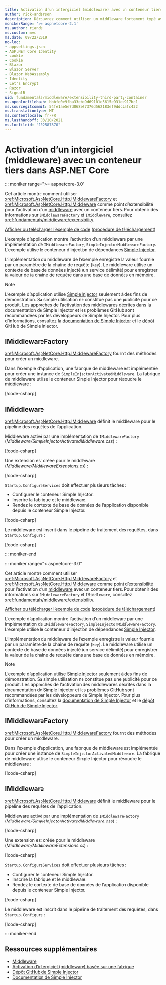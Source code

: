 ```yaml
---
title: Activation d’un intergiciel (middleware) avec un conteneur tiers dans ASP.NET Core
author: rick-anderson
description: Découvrez comment utiliser un middleware fortement typé avec une activation basée sur une fabrique et un conteneur tiers dans ASP.NET Core.
monikerRange: '>= aspnetcore-2.1'
ms.author: riande
ms.custom: mvc
ms.date: 09/22/2019
no-loc:
- appsettings.json
- ASP.NET Core Identity
- cookie
- Cookie
- Blazor
- Blazor Server
- Blazor WebAssembly
- Identity
- Let's Encrypt
- Razor
- SignalR
uid: fundamentals/middleware/extensibility-third-party-container
ms.openlocfilehash: bbbfe0e9fba33eba9d69101e5615e931ea917bc1
ms.sourcegitcommit: 54fe1ae5e7d068e27376d562183ef9ddc7afc432
ms.translationtype: MT
ms.contentlocale: fr-FR
ms.lasthandoff: 03/10/2021
ms.locfileid: "102587370"
---
```

# <a name="middleware-activation-with-a-third-party-container-in-aspnet-core"></a>Activation d’un intergiciel (middleware) avec un conteneur tiers dans ASP.NET Core

::: moniker range=">= aspnetcore-3.0"

Cet article montre comment utiliser <xref:Microsoft.AspNetCore.Http.IMiddlewareFactory> et <xref:Microsoft.AspNetCore.Http.IMiddleware> comme point d’extensibilité pour l’activation d’un [middleware](xref:fundamentals/middleware/index) avec un conteneur tiers. Pour obtenir des informations sur `IMiddlewareFactory` et `IMiddleware`, consultez <xref:fundamentals/middleware/extensibility>.

[Afficher ou télécharger l’exemple de code](https://github.com/dotnet/AspNetCore.Docs/tree/main/aspnetcore/fundamentals/middleware/extensibility-third-party-container/samples/) ([procédure de téléchargement](xref:index#how-to-download-a-sample))

L’exemple d’application montre l’activation d’un middleware par une implémentation de `IMiddlewareFactory`, `SimpleInjectorMiddlewareFactory`. L’exemple utilise le conteneur d’injection de dépendances [Simple Injector](https://simpleinjector.org).

L’implémentation du middleware de l’exemple enregistre la valeur fournie par un paramètre de la chaîne de requête (`key`). Le middleware utilise un contexte de base de données injecté (un service délimité) pour enregistrer la valeur de la chaîne de requête dans une base de données en mémoire.

> [!NOTE]
> L’exemple d’application utilise [Simple Injector](https://github.com/simpleinjector/SimpleInjector) seulement à des fins de démonstration. Sa simple utilisation ne constitue pas une publicité pour ce produit. Les approches de l’activation des middlewares décrites dans la documentation de Simple Injector et les problèmes GitHub sont recommandées par les développeurs de Simple Injector. Pour plus d’informations, consultez la [documentation de Simple Injector](https://simpleinjector.readthedocs.io/en/latest/index.html) et le [dépôt GitHub de Simple Injector](https://github.com/simpleinjector/SimpleInjector).

## <a name="imiddlewarefactory"></a>IMiddlewareFactory

<xref:Microsoft.AspNetCore.Http.IMiddlewareFactory> fournit des méthodes pour créer un middleware.

Dans l’exemple d’application, une fabrique de middleware est implémentée pour créer une instance de `SimpleInjectorActivatedMiddleware`. La fabrique de middleware utilise le conteneur Simple Injector pour résoudre le middleware :

[!code-csharp[](extensibility-third-party-container/samples/3.x/SampleApp/Middleware/SimpleInjectorMiddlewareFactory.cs?name=snippet1&highlight=5-8,12)]

## <a name="imiddleware"></a>IMiddleware

<xref:Microsoft.AspNetCore.Http.IMiddleware> définit le middleware pour le pipeline des requêtes de l’application.

Middleware activé par une implémentation de `IMiddlewareFactory` (*Middleware/SimpleInjectorActivatedMiddleware.css*) :

[!code-csharp[](extensibility-third-party-container/samples/3.x/SampleApp/Middleware/SimpleInjectorActivatedMiddleware.cs?name=snippet1)]

Une extension est créée pour le middleware (*Middleware/MiddlewareExtensions.cs*) :

[!code-csharp[](extensibility-third-party-container/samples/3.x/SampleApp/Middleware/MiddlewareExtensions.cs?name=snippet1)]

`Startup.ConfigureServices` doit effectuer plusieurs tâches :

* Configurer le conteneur Simple Injector.
* Inscrire la fabrique et le middleware.
* Rendez le contexte de base de données de l’application disponible depuis le conteneur Simple Injector.

[!code-csharp[](extensibility-third-party-container/samples/3.x/SampleApp/Startup.cs?name=snippet1)]

Le middleware est inscrit dans le pipeline de traitement des requêtes, dans `Startup.Configure` :

[!code-csharp[](extensibility-third-party-container/samples/3.x/SampleApp/Startup.cs?name=snippet2&highlight=12)]

::: moniker-end

::: moniker range="< aspnetcore-3.0"

Cet article montre comment utiliser <xref:Microsoft.AspNetCore.Http.IMiddlewareFactory> et <xref:Microsoft.AspNetCore.Http.IMiddleware> comme point d’extensibilité pour l’activation d’un [middleware](xref:fundamentals/middleware/index) avec un conteneur tiers. Pour obtenir des informations sur `IMiddlewareFactory` et `IMiddleware`, consultez <xref:fundamentals/middleware/extensibility>.

[Afficher ou télécharger l’exemple de code](https://github.com/dotnet/AspNetCore.Docs/tree/main/aspnetcore/fundamentals/middleware/extensibility-third-party-container/samples/) ([procédure de téléchargement](xref:index#how-to-download-a-sample))

L’exemple d’application montre l’activation d’un middleware par une implémentation de `IMiddlewareFactory`, `SimpleInjectorMiddlewareFactory`. L’exemple utilise le conteneur d’injection de dépendances [Simple Injector](https://simpleinjector.org).

L’implémentation du middleware de l’exemple enregistre la valeur fournie par un paramètre de la chaîne de requête (`key`). Le middleware utilise un contexte de base de données injecté (un service délimité) pour enregistrer la valeur de la chaîne de requête dans une base de données en mémoire.

> [!NOTE]
> L’exemple d’application utilise [Simple Injector](https://github.com/simpleinjector/SimpleInjector) seulement à des fins de démonstration. Sa simple utilisation ne constitue pas une publicité pour ce produit. Les approches de l’activation des middlewares décrites dans la documentation de Simple Injector et les problèmes GitHub sont recommandées par les développeurs de Simple Injector. Pour plus d’informations, consultez la [documentation de Simple Injector](https://simpleinjector.readthedocs.io/en/latest/index.html) et le [dépôt GitHub de Simple Injector](https://github.com/simpleinjector/SimpleInjector).

## <a name="imiddlewarefactory"></a>IMiddlewareFactory

<xref:Microsoft.AspNetCore.Http.IMiddlewareFactory> fournit des méthodes pour créer un middleware.

Dans l’exemple d’application, une fabrique de middleware est implémentée pour créer une instance de `SimpleInjectorActivatedMiddleware`. La fabrique de middleware utilise le conteneur Simple Injector pour résoudre le middleware :

[!code-csharp[](extensibility-third-party-container/samples/2.x/SampleApp/Middleware/SimpleInjectorMiddlewareFactory.cs?name=snippet1&highlight=5-8,12)]

## <a name="imiddleware"></a>IMiddleware

<xref:Microsoft.AspNetCore.Http.IMiddleware> définit le middleware pour le pipeline des requêtes de l’application.

Middleware activé par une implémentation de `IMiddlewareFactory` (*Middleware/SimpleInjectorActivatedMiddleware.css*) :

[!code-csharp[](extensibility-third-party-container/samples/2.x/SampleApp/Middleware/SimpleInjectorActivatedMiddleware.cs?name=snippet1)]

Une extension est créée pour le middleware (*Middleware/MiddlewareExtensions.cs*) :

[!code-csharp[](extensibility-third-party-container/samples/2.x/SampleApp/Middleware/MiddlewareExtensions.cs?name=snippet1)]

`Startup.ConfigureServices` doit effectuer plusieurs tâches :

* Configurer le conteneur Simple Injector.
* Inscrire la fabrique et le middleware.
* Rendez le contexte de base de données de l’application disponible depuis le conteneur Simple Injector.

[!code-csharp[](extensibility-third-party-container/samples/2.x/SampleApp/Startup.cs?name=snippet1)]

Le middleware est inscrit dans le pipeline de traitement des requêtes, dans `Startup.Configure` :

[!code-csharp[](extensibility-third-party-container/samples/2.x/SampleApp/Startup.cs?name=snippet2&highlight=12)]

::: moniker-end

## <a name="additional-resources"></a>Ressources supplémentaires

* [Middleware](xref:fundamentals/middleware/index)
* [Activation d’intergiciel (middleware) basée sur une fabrique](xref:fundamentals/middleware/extensibility)
* [Dépôt GitHub de Simple Injector](https://github.com/simpleinjector/SimpleInjector)
* [Documentation de Simple Injector](https://simpleinjector.readthedocs.io/en/latest/index.html)
